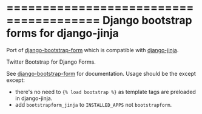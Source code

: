 =======================================
Django bootstrap forms for django-jinja
=======================================

Port of [django-bootstrap-form](https://github.com/tzangms/django-bootstrap-form) which is compatible with 
[django-jinja](https://github.com/niwibe/django-jinja).

Twitter Bootstrap for Django Forms.

See [django-bootstrap-form](https://github.com/tzangms/django-bootstrap-form) for documentation. Usage should
be the except except:
* there's no need to `{% load bootstrap %}`  as template tags are preloaded in django-jinja.
* add `bootstrapform_jinja` to `INSTALLED_APPS` not `bootstrapform`.
